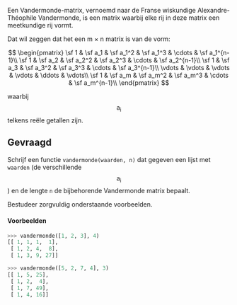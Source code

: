Een Vandermonde-matrix, vernoemd naar de Franse wiskundige Alexandre-Théophile Vandermonde, is een matrix waarbij elke rij in deze matrix een meetkundige rij vormt.

Dat wil zeggen dat het een m × n matrix is van de vorm:

$$
\begin{pmatrix}
\sf 1 & \sf a_1 & \sf a_1^2 & \sf a_1^3 & \cdots & \sf a_1^{n-1}\\
\sf 1 & \sf a_2 & \sf a_2^2 & \sf a_2^3 & \cdots & \sf a_2^{n-1}\\
\sf 1 & \sf a_3 & \sf a_3^2 & \sf a_3^3 & \cdots & \sf a_3^{n-1}\\
\vdots & \vdots & \vdots & \vdots & \ddots & \vdots\\
\sf 1 & \sf a_m & \sf a_m^2 & \sf a_m^3 & \cdots & \sf a_m^{n-1}\\
\end{pmatrix}
$$

waarbij $$\mathsf{a_i}$$ telkens reële getallen zijn.

## Gevraagd
Schrijf een functie `vandermonde(waarden, n)` dat gegeven een lijst met `waarden` (de verschillende $$\mathsf{a_i}$$) en de lengte `n` de bijbehorende Vandermonde matrix bepaalt.

Bestudeer zorgvuldig onderstaande voorbeelden.

#### Voorbeelden

```python
>>> vandermonde([1, 2, 3], 4)
[[ 1, 1, 1,  1],
 [ 1, 2, 4,  8],
 [ 1, 3, 9, 27]]
```

```python
>>> vandermonde([5, 2, 7, 4], 3)
[[ 1, 5, 25],
 [ 1, 2,  4],
 [ 1, 7, 49],
 [ 1, 4, 16]]
```